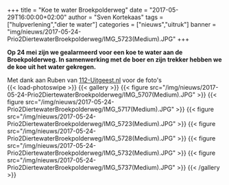 +++
title = "Koe te water Broekpolderweg"
date = "2017-05-29T16:00:00+02:00"
author = "Sven Kortekaas"
tags = ["hulpverlening","dier te water"]
categories = ["nieuws","uitruk"]
banner = "img/nieuws/2017-05-24-Prio2DiertewaterBroekpolderweg/IMG_5723(Medium).JPG"
+++

**Op 24 mei zijn we gealarmeerd voor een koe te water aan de Broekpolderweg. In samenwerking met de boer en zijn trekker hebben we de koe uit het water gekregen.**  

Met dank aan Ruben van [112-Uitgeest.nl](https://www.112-uitgeest.nl) voor de foto's  
​
{{< load-photoswipe >}}
{{< gallery >}}
  {{< figure src="/img/nieuws/2017-05-24-Prio2DiertewaterBroekpolderweg/IMG_5707(Medium).JPG" >}}
  {{< figure src="/img/nieuws/2017-05-24-Prio2DiertewaterBroekpolderweg/IMG_5717(Medium).JPG" >}}
  {{< figure src="/img/nieuws/2017-05-24-Prio2DiertewaterBroekpolderweg/IMG_5723(Medium).JPG" >}}
  {{< figure src="/img/nieuws/2017-05-24-Prio2DiertewaterBroekpolderweg/IMG_5728(Medium).JPG" >}}
  {{< figure src="/img/nieuws/2017-05-24-Prio2DiertewaterBroekpolderweg/IMG_5732(Medium).JPG" >}}
  {{< figure src="/img/nieuws/2017-05-24-Prio2DiertewaterBroekpolderweg/IMG_5737(Medium).JPG" >}}
{{< /gallery >}}
